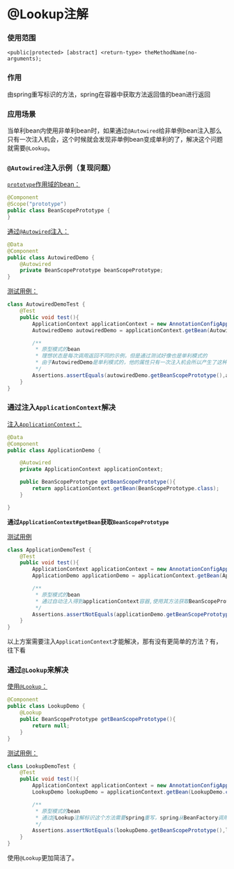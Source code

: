 # @Lookup注解

### 使用范围

 `<public|protected> [abstract] <return-type> theMethodName(no-arguments);`

### 作用

由spring重写标识的方法，spring在容器中获取方法返回值的bean进行返回

### 应用场景

当单利bean内使用非单利bean时，如果通过`@Autowired`给非单例bean注入那么只有一次注入机会，这个时候就会发现非单例bean变成单利的了，解决这个问题就需要`@Lookup`。

### `@Autowired`注入示例（复现问题）

[`prototype`作用域的bean：](./spring-framework-demo/IOC-annotation-lookup/src/main/java/top/ersut/spring/ioc/BeanScopePrototype.java)

```java
@Component
@Scope("prototype")
public class BeanScopePrototype {
}
```

[通过`@Autowired`注入：](./spring-framework-demo/IOC-annotation-lookup/src/main/java/top/ersut/spring/ioc/AutowiredDemo.java)

```java
@Data
@Component
public class AutowiredDemo {
    @Autowired
    private BeanScopePrototype beanScopePrototype;
}
```

[测试用例：](./spring-framework-demo/IOC-annotation-lookup/src/test/java/top/ersut/spring/ioc/AutowiredDemoTest.java)

```java
class AutowiredDemoTest {
    @Test
    public void test(){
        ApplicationContext applicationContext = new AnnotationConfigApplicationContext(ProjectConf.class);
        AutowiredDemo autowiredDemo = applicationContext.getBean(AutowiredDemo.class);

        /**
         * 原型模式的bean
         * 理想状态是每次调用返回不同的示例，但是通过测试好像也是单利模式的
         * 由于AutowiredDemo是单利模式的，他的属性只有一次注入机会所以产生了这种现象
         */
        Assertions.assertEquals(autowiredDemo.getBeanScopePrototype(),autowiredDemo.getBeanScopePrototype());
    }
}
```

### 通过注入`ApplicationContext`解决

[注入`ApplicationContext`：](./spring-framework-demo/IOC-annotation-lookup/src/main/java/top/ersut/spring/ioc/ApplicationDemo.java)

```java
@Data
@Component
public class ApplicationDemo {

    @Autowired
    private ApplicationContext applicationContext;

    public BeanScopePrototype getBeanScopePrototype(){
        return applicationContext.getBean(BeanScopePrototype.class);
    }

}
```

**通过`ApplicationContext#getBean`获取`BeanScopePrototype`**

[测试用例](./spring-framework-demo/IOC-annotation-lookup/src/test/java/top/ersut/spring/ioc/ApplicationDemoTest.java)

```java
class ApplicationDemoTest {
    @Test
    public void test(){
        ApplicationContext applicationContext = new AnnotationConfigApplicationContext(ProjectConf.class);
        ApplicationDemo applicationDemo = applicationContext.getBean(ApplicationDemo.class);

        /**
         * 原型模式的bean
         * 通过自动注入得到applicationContext容器,使用其方法获取BeanScopePrototype
         */
        Assertions.assertNotEquals(applicationDemo.getBeanScopePrototype(),applicationDemo.getBeanScopePrototype());
    }
}
```

以上方案需要注入`ApplicationContext`才能解决，那有没有更简单的方法？有，往下看

### 通过`@Lookup`来解决

[使用`@Lookup`：](./spring-framework-demo/IOC-annotation-lookup/src/main/java/top/ersut/spring/ioc/LookupDemo.java)

```java
@Component
public class LookupDemo {
    @Lookup
    public BeanScopePrototype getBeanScopePrototype(){
        return null;
    }
}
```

[测试用例：](./spring-framework-demo/IOC-annotation-lookup/src/test/java/top/ersut/spring/ioc/LookupDemoTest.java)

```java
class LookupDemoTest {
    @Test
    public void test(){
        ApplicationContext applicationContext = new AnnotationConfigApplicationContext(ProjectConf.class);
        LookupDemo lookupDemo = applicationContext.getBean(LookupDemo.class);

        /**
         * 原型模式的bean
         * 通过@Lookup注解标识这个方法需要spring重写，spring从BeanFactory调用getBean获取返回值的bean
         */
        Assertions.assertNotEquals(lookupDemo.getBeanScopePrototype(),lookupDemo.getBeanScopePrototype());
    }
}
```

使用`@Lookup`更加简洁了。